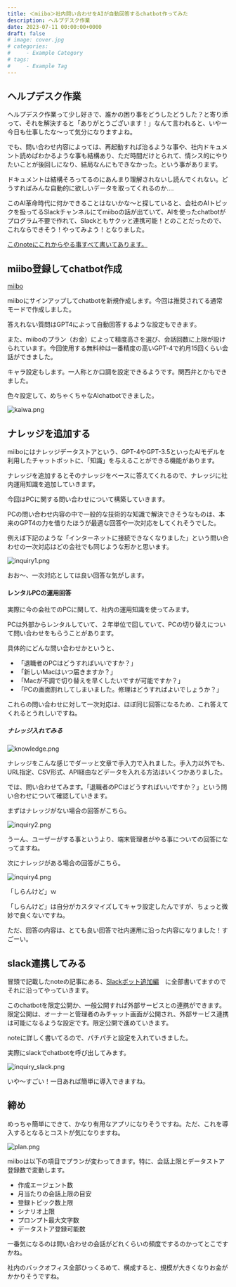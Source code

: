 ```yaml
---
title: ＜miibo＞社内問い合わせをAIが自動回答するchatbot作ってみた
description: ヘルプデスク作業
date: 2023-07-11 00:00:00+0000
draft: false
# image: cover.jpg
# categories:
#     - Example Category
# tags:
#     - Example Tag
---
```


## ヘルプデスク作業
ヘルプデスク作業って少し好きで、誰かの困り事をどうしたどうした？と寄り添って、それを解決すると「ありがとうございます！」なんて言われると、いやー今日も仕事したな～って気分になりますよね。

でも、問い合わせ内容によっては、再起動すれば治るような事や、社内ドキュメント読めばわかるような事も結構あり、ただ時間だけとられて、情シス的にやりたいことが後回しになり、結局なんにもできなかった。という事があります。

ドキュメントは結構そろってるのにあんまり理解されないし読んでくれない。どうすればみんな自動的に欲しいデータを取ってくれるのか....

このAI革命時代に何かできることはないかな～と探していると、会社のAIトピックを扱ってるSlackチャンネルにてmiiboの話が出ていて、AIを使ったchatbotがプログラム不要で作れて、Slackともサクッと連携可能！とのことだったので、これならできそう！やってみよう！となりました。

[このnoteにこれからやる事すべて書いてあります。](https://note.com/makunugi/n/n2a393732cd36)

## miibo登録してchatbot作成

[miibo](https://miibo.jp/)

miiboにサインアップしてchatbotを新規作成します。今回は推奨されてる通常モードで作成しました。

答えれない質問はGPT4によって自動回答するような設定もできます。

また、miiboのプラン（お金）によって精度高さを選び、会話回数に上限が設けられています。今回使用する無料枠は一番精度の高いGPT-4で約月15回くらい会話ができました。

キャラ設定もします。一人称とか口調を設定できるようです。関西弁とかもできました。

色々設定して、めちゃくちゃなAIchatbotできました。

![kaiwa.png](kaiwa.png)

## ナレッジを追加する

miiboにはナレッジデータストアという、GPT-4やGPT-3.5といったAIモデルを利用したチャットボットに、「知識」を与えることができる機能があります。

ナレッジを追加するとそのナレッジをベースに答えてくれるので、ナレッジに社内運用知識を追加していきます。

今回はPCに関する問い合わせについて構築していきます。

PCの問い合わせ内容の中で一般的な技術的な知識で解決できそうなものは、本来のGPT4の力を借りたほうが最適な回答や一次対応をしてくれそうでした。

例えば下記のような「インターネットに接続できなくなりました」という問い合わせの一次対応はどの会社でも同じような形かと思います。

![inquiry1.png](inquiry1.png)

おお～、一次対応としては良い回答な気がします。


#### レンタルPCの運用回答

実際に今の会社でのPCに関して、社内の運用知識を使ってみます。

PCは外部からレンタルしていて、２年単位で回していて、PCの切り替えについて問い合わせをもらうことがあります。

具体的にどんな問い合わせかというと、

* 「退職者のPCはどうすればいいですか？」
* 「新しいMacはいつ届きますか？」
* 「Macが不調で切り替えを早くしたいですが可能ですか？」
* 「PCの画面割れしてしまいました。修理はどうすればよいでしょうか？」

これらの問い合わせに対して一次対応は、ほぼ同じ回答になるため、これ答えてくれるとうれしいですね。


##### ナレッジ入れてみる

![knowledge.png](knowledge.png)

ナレッジをこんな感じでダーッと文章で手入力で入れました。手入力以外でも、URL指定、CSV形式、API経由などデータを入れる方法はいくつかありました。

では、問い合わせてみます。「退職者のPCはどうすればいいですか？」という問い合わせについて確認していきます。

まずはナレッジがない場合の回答がこちら。

![inquiry2.png](inquiry2.png)

うーん、ユーザーがする事というより、端末管理者がやる事についての回答になってますね。

次にナレッジがある場合の回答がこちら。

![inquiry4.png](inquiry4.png)

「しらんけど」ｗ　

「しらんけど」は自分がカスタマイズしてキャラ設定したんですが、ちょっと微妙で良くないですね。

ただ、回答の内容は、とても良い回答で社内運用に沿った内容になりました！すごーい。

## slack連携してみる

冒頭で記載したnoteの記事にある、[Slackボット追加編](https://note.com/makunugi/n/n2a393732cd36?magazine_key=m125bbb29d4ac)　に全部書いてますのでそれに沿ってやっていきます。

このchatbotを限定公開か、一般公開すれば外部サービスとの連携ができます。限定公開は、オーナーと管理者のみチャット画面が公開され、外部サービス連携は可能になるような設定です。限定公開で進めていきます。

noteに詳しく書いてるので、パチパチと設定を入れていきました。

実際にslackでchatbotを呼び出してみます。

![inquiry_slack.png](inquiry_slack.png)

いや～すごい！一日あれば簡単に導入できますね。

## 締め

めっちゃ簡単にできて、かなり有用なアプリになりそうですね。ただ、これを導入するとなるとコストが気になりますね。

![plan.png](plan.png)

miiboは以下の項目でプランが変わってきます。特に、会話上限とデータストア登録数で変動します。

* 作成エージェント数
* 月当たりの会話上限の目安
* 登録トピック数上限
* シナリオ上限
* プロンプト最大文字数
* データストア登録可能数

一番気になるのは問い合わせの会話がどれくらいの頻度でするのかってとこですかね。

社内のバックオフィス全部ひっくるめて、構成すると、規模が大きくなりお金がかかりそうですね。